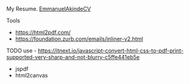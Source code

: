 My Resume.
[EmmanuelAkindeCV](https://harkindey.github.io/)

Tools

-   https://html2pdf.com/
-   https://foundation.zurb.com/emails/inliner-v2.html

TODO
use - https://itnext.io/javascript-convert-html-css-to-pdf-print-supported-very-sharp-and-not-blurry-c5ffe441eb5e

-   jspdf
-   html2canvas
